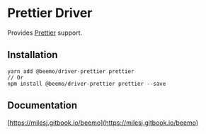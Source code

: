 # Prettier Driver

Provides [Prettier](https://github.com/prettier/prettier) support.

## Installation

```
yarn add @beemo/driver-prettier prettier
// Or
npm install @beemo/driver-prettier prettier --save
```

## Documentation

[https://milesj.gitbook.io/beemo](https://milesj.gitbook.io/beemo)
